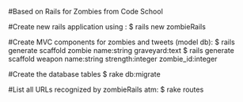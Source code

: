 #Based on Rails for Zombies from Code School

#Create new rails application using : 
$ rails new zombieRails

#Create MVC components for zombies and tweets (model db):
$ rails generate scaffold zombie name:string graveyard:text
$ rails generate scaffold weapon name:string strength:integer zombie_id:integer

#Create the database tables
$ rake db:migrate

#List all URLs recognized by zombieRails atm:
$ rake routes
